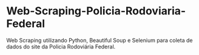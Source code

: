 # Web-Scraping-Policia-Rodoviaria-Federal
Web Scraping utilizando Python, Beautiful Soup e Selenium para coleta de dados do site da Policia Rodoviária Federal.
